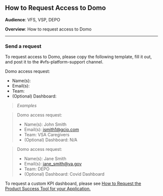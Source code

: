 ## How to Request Access to Domo

**Audience**: VFS, VSP, DEPO

**Overview**: How to request access to Domo

---

### Send a request

To request access to Domo, please copy the following template, fill it out, and post it to the #vfs-platform-support channel.

Domo access request:
- Name(s):
- Email(s):
- Team:
- (Optional) Dashboard:

> *Examples*

> Domo access request:
> - Name(s): John Smith
> - Email(s): jsmith1@gcio.com
> - Team: VSA Caregivers
> - (Optional) Dashboard: N/A

> Domo access request:
> - Name(s): Jane Smith
> - Email(s): jane_smith@va.gov
> - Team: DEPO
> - (Optional) Dashboard: Covid Dashboard

To request a custom KPI dashboard, please see [How to Request the Product Success Tool for your Application.](https://github.com/department-of-veterans-affairs/va.gov-team/blob/master/platform/analytics/product-success-tool-request.md)
